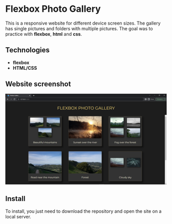 # Flexbox Photo Gallery
This is a responsive website for different device screen sizes. The gallery has single pictures and folders with multiple pictures. The goal was to practice with **flexbox**, **html** and **css**.

## Technologies
- **flexbox**
- **HTML/CSS**

## Website screenshot
![My Remote Image](https://github.com/Dmytro27Ind/images/blob/main/flexbox_photo_gallery.PNG)

## Install
To install, you just need to download the repository and open the site on a local server.